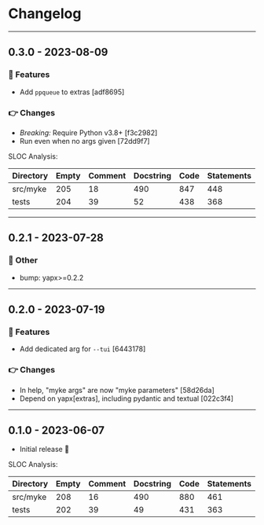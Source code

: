 # Changelog

---

## 0.3.0 - 2023-08-09

### :clap: Features

- Add `ppqueue` to extras [adf8695]

### :point_right: Changes

- *Breaking:* Require Python v3.8+ [f3c2982]
- Run even when no args given [72dd9f7]

SLOC Analysis:

| Directory   |   Empty |   Comment |   Docstring |   Code |   Statements |
|-------------|---------|-----------|-------------|--------|--------------|
| src/myke    |     205 |        18 |         490 |    847 |          448 |
| tests       |     204 |        39 |          52 |    438 |          368 |

---

## 0.2.1 - 2023-07-28

### :metal: Other

- bump: yapx>=0.2.2

---

## 0.2.0 - 2023-07-19

### :clap: Features

- Add dedicated arg for `--tui` [6443178]

### :point_right: Changes

- In help, "myke args" are now "myke parameters" [58d26da]
- Depend on yapx[extras], including pydantic and textual [022c3f4]

---

## 0.1.0 - 2023-06-07

- Initial release :rocket:

SLOC Analysis:

| Directory   |   Empty |   Comment |   Docstring |   Code |   Statements |
|-------------|---------|-----------|-------------|--------|--------------|
| src/myke    |     208 |        16 |         490 |    880 |          461 |
| tests       |     202 |        39 |          49 |    431 |          363 |

<!-- generated by git-cliff -->
